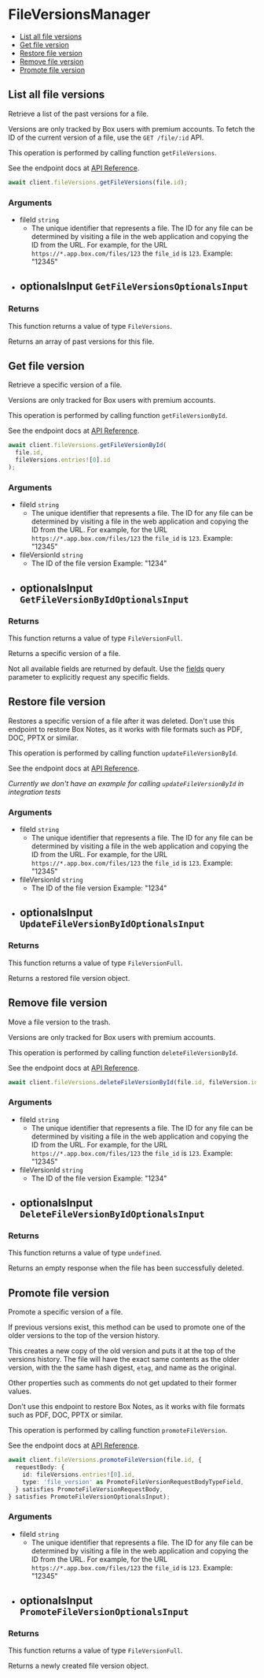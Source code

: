 # FileVersionsManager

- [List all file versions](#list-all-file-versions)
- [Get file version](#get-file-version)
- [Restore file version](#restore-file-version)
- [Remove file version](#remove-file-version)
- [Promote file version](#promote-file-version)

## List all file versions

Retrieve a list of the past versions for a file.

Versions are only tracked by Box users with premium accounts. To fetch the ID
of the current version of a file, use the `GET /file/:id` API.

This operation is performed by calling function `getFileVersions`.

See the endpoint docs at
[API Reference](https://developer.box.com/reference/get-files-id-versions/).

<!-- sample get_files_id_versions -->

```ts
await client.fileVersions.getFileVersions(file.id);
```

### Arguments

- fileId `string`
  - The unique identifier that represents a file. The ID for any file can be determined by visiting a file in the web application and copying the ID from the URL. For example, for the URL `https://*.app.box.com/files/123` the `file_id` is `123`. Example: "12345"
- optionalsInput `GetFileVersionsOptionalsInput`
  -

### Returns

This function returns a value of type `FileVersions`.

Returns an array of past versions for this file.

## Get file version

Retrieve a specific version of a file.

Versions are only tracked for Box users with premium accounts.

This operation is performed by calling function `getFileVersionById`.

See the endpoint docs at
[API Reference](https://developer.box.com/reference/get-files-id-versions-id/).

<!-- sample get_files_id_versions_id -->

```ts
await client.fileVersions.getFileVersionById(
  file.id,
  fileVersions.entries![0].id
);
```

### Arguments

- fileId `string`
  - The unique identifier that represents a file. The ID for any file can be determined by visiting a file in the web application and copying the ID from the URL. For example, for the URL `https://*.app.box.com/files/123` the `file_id` is `123`. Example: "12345"
- fileVersionId `string`
  - The ID of the file version Example: "1234"
- optionalsInput `GetFileVersionByIdOptionalsInput`
  -

### Returns

This function returns a value of type `FileVersionFull`.

Returns a specific version of a file.

Not all available fields are returned by default. Use the
[fields](#param-fields) query parameter to explicitly request
any specific fields.

## Restore file version

Restores a specific version of a file after it was deleted.
Don't use this endpoint to restore Box Notes,
as it works with file formats such as PDF, DOC,
PPTX or similar.

This operation is performed by calling function `updateFileVersionById`.

See the endpoint docs at
[API Reference](https://developer.box.com/reference/put-files-id-versions-id/).

_Currently we don't have an example for calling `updateFileVersionById` in integration tests_

### Arguments

- fileId `string`
  - The unique identifier that represents a file. The ID for any file can be determined by visiting a file in the web application and copying the ID from the URL. For example, for the URL `https://*.app.box.com/files/123` the `file_id` is `123`. Example: "12345"
- fileVersionId `string`
  - The ID of the file version Example: "1234"
- optionalsInput `UpdateFileVersionByIdOptionalsInput`
  -

### Returns

This function returns a value of type `FileVersionFull`.

Returns a restored file version object.

## Remove file version

Move a file version to the trash.

Versions are only tracked for Box users with premium accounts.

This operation is performed by calling function `deleteFileVersionById`.

See the endpoint docs at
[API Reference](https://developer.box.com/reference/delete-files-id-versions-id/).

<!-- sample delete_files_id_versions_id -->

```ts
await client.fileVersions.deleteFileVersionById(file.id, fileVersion.id);
```

### Arguments

- fileId `string`
  - The unique identifier that represents a file. The ID for any file can be determined by visiting a file in the web application and copying the ID from the URL. For example, for the URL `https://*.app.box.com/files/123` the `file_id` is `123`. Example: "12345"
- fileVersionId `string`
  - The ID of the file version Example: "1234"
- optionalsInput `DeleteFileVersionByIdOptionalsInput`
  -

### Returns

This function returns a value of type `undefined`.

Returns an empty response when the file has been successfully
deleted.

## Promote file version

Promote a specific version of a file.

If previous versions exist, this method can be used to
promote one of the older versions to the top of the version history.

This creates a new copy of the old version and puts it at the
top of the versions history. The file will have the exact same contents
as the older version, with the the same hash digest, `etag`, and
name as the original.

Other properties such as comments do not get updated to their
former values.

Don't use this endpoint to restore Box Notes,
as it works with file formats such as PDF, DOC,
PPTX or similar.

This operation is performed by calling function `promoteFileVersion`.

See the endpoint docs at
[API Reference](https://developer.box.com/reference/post-files-id-versions-current/).

<!-- sample post_files_id_versions_current -->

```ts
await client.fileVersions.promoteFileVersion(file.id, {
  requestBody: {
    id: fileVersions.entries![0].id,
    type: 'file_version' as PromoteFileVersionRequestBodyTypeField,
  } satisfies PromoteFileVersionRequestBody,
} satisfies PromoteFileVersionOptionalsInput);
```

### Arguments

- fileId `string`
  - The unique identifier that represents a file. The ID for any file can be determined by visiting a file in the web application and copying the ID from the URL. For example, for the URL `https://*.app.box.com/files/123` the `file_id` is `123`. Example: "12345"
- optionalsInput `PromoteFileVersionOptionalsInput`
  -

### Returns

This function returns a value of type `FileVersionFull`.

Returns a newly created file version object.
